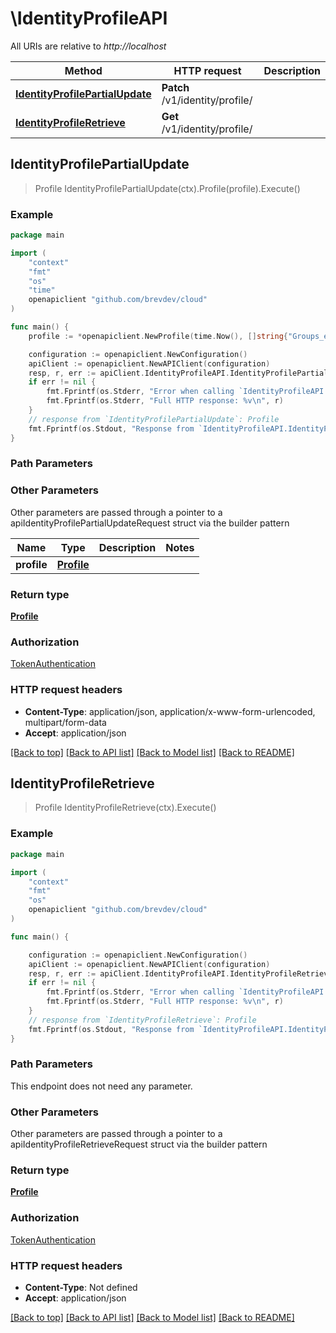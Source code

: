 # \IdentityProfileAPI

All URIs are relative to *http://localhost*

Method | HTTP request | Description
------------- | ------------- | -------------
[**IdentityProfilePartialUpdate**](IdentityProfileAPI.md#IdentityProfilePartialUpdate) | **Patch** /v1/identity/profile/ | 
[**IdentityProfileRetrieve**](IdentityProfileAPI.md#IdentityProfileRetrieve) | **Get** /v1/identity/profile/ | 



## IdentityProfilePartialUpdate

> Profile IdentityProfilePartialUpdate(ctx).Profile(profile).Execute()



### Example

```go
package main

import (
	"context"
	"fmt"
	"os"
    "time"
	openapiclient "github.com/brevdev/cloud"
)

func main() {
	profile := *openapiclient.NewProfile(time.Now(), []string{"Groups_example"}, "Id_example", time.Now(), "Username_example") // Profile | 

	configuration := openapiclient.NewConfiguration()
	apiClient := openapiclient.NewAPIClient(configuration)
	resp, r, err := apiClient.IdentityProfileAPI.IdentityProfilePartialUpdate(context.Background()).Profile(profile).Execute()
	if err != nil {
		fmt.Fprintf(os.Stderr, "Error when calling `IdentityProfileAPI.IdentityProfilePartialUpdate``: %v\n", err)
		fmt.Fprintf(os.Stderr, "Full HTTP response: %v\n", r)
	}
	// response from `IdentityProfilePartialUpdate`: Profile
	fmt.Fprintf(os.Stdout, "Response from `IdentityProfileAPI.IdentityProfilePartialUpdate`: %v\n", resp)
}
```

### Path Parameters



### Other Parameters

Other parameters are passed through a pointer to a apiIdentityProfilePartialUpdateRequest struct via the builder pattern


Name | Type | Description  | Notes
------------- | ------------- | ------------- | -------------
 **profile** | [**Profile**](Profile.md) |  | 

### Return type

[**Profile**](Profile.md)

### Authorization

[TokenAuthentication](../README.md#TokenAuthentication)

### HTTP request headers

- **Content-Type**: application/json, application/x-www-form-urlencoded, multipart/form-data
- **Accept**: application/json

[[Back to top]](#) [[Back to API list]](../README.md#documentation-for-api-endpoints)
[[Back to Model list]](../README.md#documentation-for-models)
[[Back to README]](../README.md)


## IdentityProfileRetrieve

> Profile IdentityProfileRetrieve(ctx).Execute()



### Example

```go
package main

import (
	"context"
	"fmt"
	"os"
	openapiclient "github.com/brevdev/cloud"
)

func main() {

	configuration := openapiclient.NewConfiguration()
	apiClient := openapiclient.NewAPIClient(configuration)
	resp, r, err := apiClient.IdentityProfileAPI.IdentityProfileRetrieve(context.Background()).Execute()
	if err != nil {
		fmt.Fprintf(os.Stderr, "Error when calling `IdentityProfileAPI.IdentityProfileRetrieve``: %v\n", err)
		fmt.Fprintf(os.Stderr, "Full HTTP response: %v\n", r)
	}
	// response from `IdentityProfileRetrieve`: Profile
	fmt.Fprintf(os.Stdout, "Response from `IdentityProfileAPI.IdentityProfileRetrieve`: %v\n", resp)
}
```

### Path Parameters

This endpoint does not need any parameter.

### Other Parameters

Other parameters are passed through a pointer to a apiIdentityProfileRetrieveRequest struct via the builder pattern


### Return type

[**Profile**](Profile.md)

### Authorization

[TokenAuthentication](../README.md#TokenAuthentication)

### HTTP request headers

- **Content-Type**: Not defined
- **Accept**: application/json

[[Back to top]](#) [[Back to API list]](../README.md#documentation-for-api-endpoints)
[[Back to Model list]](../README.md#documentation-for-models)
[[Back to README]](../README.md)

